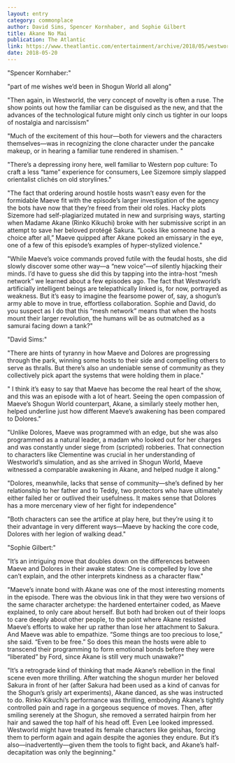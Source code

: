 ```yaml
---
layout: entry
category: commonplace
author: David Sims, Spencer Kornhaber, and Sophie Gilbert
title: Akane No Mai
publication: The Atlantic
link: https://www.theatlantic.com/entertainment/archive/2018/05/westworld-season-2-episode-5-akane-no-mai-roundtable/560744/
date: 2018-05-20
---
```


"Spencer Kornhaber:"

"part of me wishes we’d been in Shogun World all along"

"Then again, in Westworld, the very concept of novelty is often a ruse. The show points out how the familiar can be disguised as the new, and that the advances of the technological future might only cinch us tighter in our loops of nostalgia and narcissism"

"Much of the excitement of this hour—both for viewers and the characters themselves—was in recognizing the clone character under the pancake makeup, or in hearing a familiar tune rendered in shamisen. "

"There’s a depressing irony here, well familiar to Western pop culture: To craft a less “tame” experience for consumers, Lee Sizemore simply slapped orientalist clichés on old storylines."

"The fact that ordering around hostile hosts wasn’t easy even for the formidable Maeve fit with the episode’s larger investigation of the agency the bots have now that they’re freed from their old roles. Hacky plots Sizemore had self-plagiarized mutated in new and surprising ways, starting when Madame Akane (Rinko Kikuchi) broke with her submissive script in an attempt to save her beloved protégé Sakura. “Looks like someone had a choice after all,” Maeve quipped after Akane poked an emissary in the eye, one of a few of this episode’s examples of hyper-stylized violence."

"While Maeve’s voice commands proved futile with the feudal hosts, she did slowly discover some other way—a “new voice”—of silently hijacking their minds. I’d have to guess she did this by tapping into the intra-host “mesh network” we learned about a few episodes ago. The fact that Westworld’s artificially intelligent beings are telepathically linked is, for now, portrayed as weakness. But it’s easy to imagine the fearsome power of, say, a shogun’s army able to move in true, effortless collaboration. Sophie and David, do you suspect as I do that this “mesh network” means that when the hosts mount their larger revolution, the humans will be as outmatched as a samurai facing down a tank?"



"David Sims:"

"There are hints of tyranny in how Maeve and Dolores are progressing through the park, winning some hosts to their side and compelling others to serve as thralls. But there’s also an undeniable sense of community as they collectively pick apart the systems that were holding them in place."

" I think it’s easy to say that Maeve has become the real heart of the show, and this was an episode with a lot of heart. Seeing the open compassion of Maeve’s Shogun World counterpart, Akane, a similarly steely mother hen, helped underline just how different Maeve’s awakening has been compared to Dolores."

"Unlike Dolores, Maeve was programmed with an edge, but she was also programmed as a natural leader, a madam who looked out for her charges and was constantly under siege from (scripted) robberies. That connection to characters like Clementine was crucial in her understanding of Westworld’s simulation, and as she arrived in Shogun World, Maeve witnessed a comparable awakening in Akane, and helped nudge it along."

"Dolores, meanwhile, lacks that sense of community—she’s defined by her relationship to her father and to Teddy, two protectors who have ultimately either failed her or outlived their usefulness. It makes sense that Dolores has a more mercenary view of her fight for independence"

"Both characters can see the artifice at play here, but they’re using it to their advantage in very different ways—Maeve by hacking the core code, Dolores with her legion of walking dead."



"Sophie Gilbert:"

"It’s an intriguing move that doubles down on the differences between Maeve and Dolores in their awake states: One is compelled by love she can’t explain, and the other interprets kindness as a character flaw."

"Maeve’s innate bond with Akane was one of the most interesting moments in the episode. There was the obvious link in that they were two versions of the same character archetype: the hardened entertainer coded, as Maeve explained, to only care about herself. But both had broken out of their loops to care deeply about other people, to the point where Akane resisted Maeve’s efforts to wake her up rather than lose her attachment to Sakura. And Maeve was able to empathize. “Some things are too precious to lose,” she said. “Even to be free.” So does this mean the hosts were able to transcend their programming to form emotional bonds before they were “liberated” by Ford, since Akane is still very much unawake?"

"It’s a retrograde kind of thinking that made Akane’s rebellion in the final scene even more thrilling. After watching the shogun murder her beloved Sakura in front of her (after Sakura had been used as a kind of canvas for the Shogun’s grisly art experiments), Akane danced, as she was instructed to do. Rinko Kikuchi’s performance was thrilling, embodying Akane’s tightly controlled pain and rage in a gorgeous sequence of moves. Then, after smiling serenely at the Shogun, she removed a serrated hairpin from her hair and sawed the top half of his head off. Even Lee looked impressed. Westworld might have treated its female characters like geishas, forcing them to perform again and again despite the agonies they endure. But it’s also—inadvertently—given them the tools to fight back, and Akane’s half-decapitation was only the beginning."
